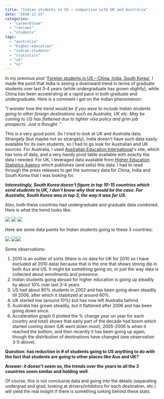 ```yaml
---
title: "Indian students in US – comparison with UK and Australia"
date: "2010-12-25"
categories: 
  - "careerbloom"
  - "reviews"
  - "students"
tags: 
  - "australia"
  - "higher-education"
  - "indian-students"
  - "statistics"
  - "uk"
  - "us"
---
```


In my previous post '[Foreign students in US – China, India, South Korea'](http://careermanagement.wordpress.com/2010/12/20/foreign-students-in-us-%e2%80%93-china-india-south-korea/), I made the point that India is seeing a downward trend in terms of graduate students over last 3-4 years (while undergraduate has grown slightly), while China has been accelerating at a rapid pace in both graduate and undergraduate. Here is a comment I got on the Indian phenomenon:

"_I wonder how the trend would be if you were to include Indian students going to other foreign destinations such as Australia, UK etc. May be coming to US has flattened due to tighter visa policy and grim job prospects. Just a thought._ "

This is a very good point. So I tried to look at UK and Australia data. Strangely (but maybe not so strangely), India doesn't have such data easily available for its own students, so I had to go look for Australian and UK sources. For Australia, I used [Australian Education International](http://aei.gov.au/AEI/Statistics/StudentEnrolmentAndVisaStatistics/2010/Default.htm)'s site, which has tons of data, and a very handy pivot table available with exactly the data I needed. For UK, I leveraged data available from [Higher Education Statistics Agency](http://www.hesa.ac.uk/index.php) which publishes (and sells) this data. I had to read through the press releases to get the summary data for China, India and South Korea that I was looking for.

**_Interestingly, South Korea doesn't figure in top 10-15 countries which send students to UK, I don't know why that would be the case. For Australia, South Korea was in top 3, the way it was for US._**

Also, both these countries had undergraduate and graduate data combined. Here is what the trend looks like:

![](images/122510_1713_indianstude1.png) ![](images/122510_1713_indianstude2.png) ![](images/122510_1713_indianstude3.png)

Here are some data points for Indian students going to these 3 countries:

![](images/122510_1713_indianstude4.png) ![](images/122510_1713_indianstude5.png)![](images/122510_1713_indianstude6.png)

Some observations:

1. 2010 is an outlier of sorts (there is no data for UK for 2010 so I have excluded all 2010 data) because that is the one that shows strong dip in both Aus and US. It might be something going on, or just the way data is collected about enrollments and presence.
2. Indian students going abroad for higher education is going up steadily by about 10% over last 3-4 years.
3. US had about 80% students in 2002 and has been going down steadily till 2006, after which it stabilized at around 60%.
4. UK started low (around 10%) but has now left Australia behind.
5. Australia has grown steadily, but it flattened after 2006 and has been going down since.
6. Acceleration graph (I plotted the % change year on year for each country and total) shows that early part of the decade had boom which started coming down (UK went down most), 2005-2006 is when it reached the bottom, and then recently it has been going up again, though the distribution of destinations have changed (see observation 3-5 above).

**Question: has reduction in # of students going to US anything to do with the fact that students are going to other places like Aus and UK?**

**Answer: it doesn't seem so, the trends over the years to all the 3 countries seem similar and holding well**.

Of course, this is not conclusive data and going into the details (separating undergrad and grad, looking at drivers/inhibitors for each destination, etc.) will yield the real insight if there is something lurking behind these stats.
